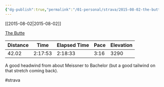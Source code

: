 ```yaml
---
{"dg-publish":true,"permalink":"/01-personal/strava/2015-08-02-the-butte/"}
---
```



[[2015-08-02\|2015-08-02]]

[The Butte](https://www.strava.com/activities/360004478)

| Distance | Time    | Elapsed Time | Pace | Elevation |
| -------- | ------- | ------------ | ---- | --------- |
| 42.02    | 2:17:53 | 2:18:33      | 3:16 | 3290      |


A good headwind from about Meissner to Bachelor (but a good tailwind on that stretch coming back).

#strava
